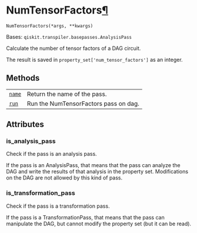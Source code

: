 # NumTensorFactors[¶](#numtensorfactors "Permalink to this headline")

<span id="undefined" />

`NumTensorFactors(*args, **kwargs)`

Bases: `qiskit.transpiler.basepasses.AnalysisPass`

Calculate the number of tensor factors of a DAG circuit.

The result is saved in `property_set['num_tensor_factors']` as an integer.

## Methods

|                                                                                                                                                          |                                       |
| -------------------------------------------------------------------------------------------------------------------------------------------------------- | ------------------------------------- |
| [`name`](qiskit.transpiler.passes.NumTensorFactors.name#qiskit.transpiler.passes.NumTensorFactors.name "qiskit.transpiler.passes.NumTensorFactors.name") | Return the name of the pass.          |
| [`run`](qiskit.transpiler.passes.NumTensorFactors.run#qiskit.transpiler.passes.NumTensorFactors.run "qiskit.transpiler.passes.NumTensorFactors.run")     | Run the NumTensorFactors pass on dag. |

## Attributes

<span id="undefined" />

### is\_analysis\_pass

Check if the pass is an analysis pass.

If the pass is an AnalysisPass, that means that the pass can analyze the DAG and write the results of that analysis in the property set. Modifications on the DAG are not allowed by this kind of pass.

<span id="undefined" />

### is\_transformation\_pass

Check if the pass is a transformation pass.

If the pass is a TransformationPass, that means that the pass can manipulate the DAG, but cannot modify the property set (but it can be read).

